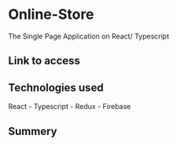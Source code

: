 # Online-Store

The Single Page Application on React/ Typescript
## Link to access

## Technologies used
React - Typescript - Redux - Firebase


## Summery
